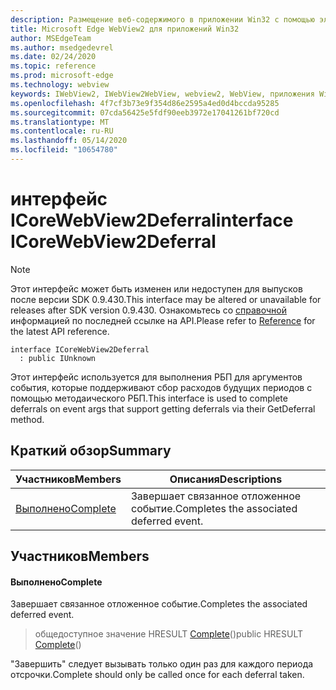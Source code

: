 ```yaml
---
description: Размещение веб-содержимого в приложении Win32 с помощью элемента управления Microsoft Edge WebView2
title: Microsoft Edge WebView2 для приложений Win32
author: MSEdgeTeam
ms.author: msedgedevrel
ms.date: 02/24/2020
ms.topic: reference
ms.prod: microsoft-edge
ms.technology: webview
keywords: IWebView2, IWebView2WebView, webview2, WebView, приложения Win32, Win32, EDGE, ICoreWebView2, ICoreWebView2Host, элемент управления "веб-браузер", HTML Edge
ms.openlocfilehash: 4f7cf3b73e9f354d86e2595a4ed0d4bccda95285
ms.sourcegitcommit: 07cda56425e5fdf90eeb3972e17041261bf720cd
ms.translationtype: MT
ms.contentlocale: ru-RU
ms.lasthandoff: 05/14/2020
ms.locfileid: "10654780"
---
```

# <span data-ttu-id="feeef-104">интерфейс ICoreWebView2Deferral</span><span class="sxs-lookup"><span data-stu-id="feeef-104">interface ICoreWebView2Deferral</span></span> 

> [!NOTE]
> <span data-ttu-id="feeef-105">Этот интерфейс может быть изменен или недоступен для выпусков после версии SDK 0.9.430.</span><span class="sxs-lookup"><span data-stu-id="feeef-105">This interface may be altered or unavailable for releases after SDK version 0.9.430.</span></span> <span data-ttu-id="feeef-106">Ознакомьтесь со [справочной](../../../webview2-api-reference.md) информацией по последней ссылке на API.</span><span class="sxs-lookup"><span data-stu-id="feeef-106">Please refer to [Reference](../../../webview2-api-reference.md) for the latest API reference.</span></span>

```
interface ICoreWebView2Deferral
  : public IUnknown
```

<span data-ttu-id="feeef-107">Этот интерфейс используется для выполнения РБП для аргументов события, которые поддерживают сбор расходов будущих периодов с помощью методаического РБП.</span><span class="sxs-lookup"><span data-stu-id="feeef-107">This interface is used to complete deferrals on event args that support getting deferrals via their GetDeferral method.</span></span>

## <span data-ttu-id="feeef-108">Краткий обзор</span><span class="sxs-lookup"><span data-stu-id="feeef-108">Summary</span></span>

 <span data-ttu-id="feeef-109">Участников</span><span class="sxs-lookup"><span data-stu-id="feeef-109">Members</span></span>                        | <span data-ttu-id="feeef-110">Описания</span><span class="sxs-lookup"><span data-stu-id="feeef-110">Descriptions</span></span>
--------------------------------|---------------------------------------------
[<span data-ttu-id="feeef-111">Выполнено</span><span class="sxs-lookup"><span data-stu-id="feeef-111">Complete</span></span>](#complete) | <span data-ttu-id="feeef-112">Завершает связанное отложенное событие.</span><span class="sxs-lookup"><span data-stu-id="feeef-112">Completes the associated deferred event.</span></span>

## <span data-ttu-id="feeef-113">Участников</span><span class="sxs-lookup"><span data-stu-id="feeef-113">Members</span></span>

#### <span data-ttu-id="feeef-114">Выполнено</span><span class="sxs-lookup"><span data-stu-id="feeef-114">Complete</span></span> 

<span data-ttu-id="feeef-115">Завершает связанное отложенное событие.</span><span class="sxs-lookup"><span data-stu-id="feeef-115">Completes the associated deferred event.</span></span>

> <span data-ttu-id="feeef-116">общедоступное значение HRESULT [Complete](#complete)()</span><span class="sxs-lookup"><span data-stu-id="feeef-116">public HRESULT [Complete](#complete)()</span></span>

<span data-ttu-id="feeef-117">"Завершить" следует вызывать только один раз для каждого периода отсрочки.</span><span class="sxs-lookup"><span data-stu-id="feeef-117">Complete should only be called once for each deferral taken.</span></span>

